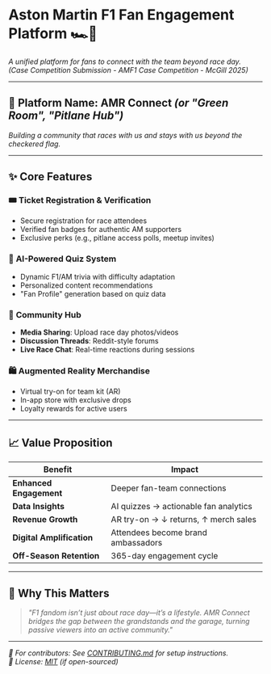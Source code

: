 # Aston Martin F1 Fan Engagement Platform 🏎️💚

*A unified platform for fans to connect with the team beyond race day.*  
*(Case Competition Submission - AMF1 Case Competition - McGill 2025)*

---

## 🚀 Platform Name: **AMR Connect** *(or "Green Room", "Pitlane Hub")*  
*Building a community that races with us and stays with us beyond the checkered flag.*

---

## ✨ Core Features

### 🎟️ **Ticket Registration & Verification**
- Secure registration for race attendees  
- Verified fan badges for authentic AM supporters  
- Exclusive perks (e.g., pitlane access polls, meetup invites)  

### 🤖 **AI-Powered Quiz System**  
- Dynamic F1/AM trivia with difficulty adaptation  
- Personalized content recommendations  
- "Fan Profile" generation based on quiz data  

### 💬 **Community Hub**  
- **Media Sharing**: Upload race day photos/videos  
- **Discussion Threads**: Reddit-style forums  
- **Live Race Chat**: Real-time reactions during sessions  

### 🛍️ **Augmented Reality Merchandise**  
- Virtual try-on for team kit (AR)  
- In-app store with exclusive drops  
- Loyalty rewards for active users  

---

## 📈 Value Proposition  

| Benefit | Impact |
|---------|--------|
| **Enhanced Engagement** | Deeper fan-team connections |
| **Data Insights** | AI quizzes → actionable fan analytics |
| **Revenue Growth** | AR try-on → ↓ returns, ↑ merch sales |
| **Digital Amplification** | Attendees become brand ambassadors |
| **Off-Season Retention** | 365-day engagement cycle |


---

## 🌟 Why This Matters  
> *"F1 fandom isn’t just about race day—it’s a lifestyle. AMR Connect bridges the gap between the grandstands and the garage, turning passive viewers into an active community."*

---

*🔧 For contributors: See [CONTRIBUTING.md](CONTRIBUTING.md) for setup instructions.*  
*📄 License: [MIT](LICENSE) (if open-sourced)*